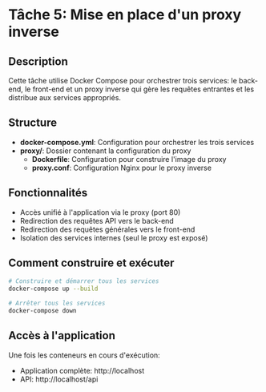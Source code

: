# Tâche 5: Mise en place d'un proxy inverse

## Description
Cette tâche utilise Docker Compose pour orchestrer trois services: le back-end, le front-end et un proxy inverse qui gère les requêtes entrantes et les distribue aux services appropriés.

## Structure
- **docker-compose.yml**: Configuration pour orchestrer les trois services
- **proxy/**: Dossier contenant la configuration du proxy
  - **Dockerfile**: Configuration pour construire l'image du proxy
  - **proxy.conf**: Configuration Nginx pour le proxy inverse

## Fonctionnalités
- Accès unifié à l'application via le proxy (port 80)
- Redirection des requêtes API vers le back-end
- Redirection des requêtes générales vers le front-end
- Isolation des services internes (seul le proxy est exposé)

## Comment construire et exécuter
```bash
# Construire et démarrer tous les services
docker-compose up --build

# Arrêter tous les services
docker-compose down
```

## Accès à l'application
Une fois les conteneurs en cours d'exécution:
- Application complète: http://localhost
- API: http://localhost/api
